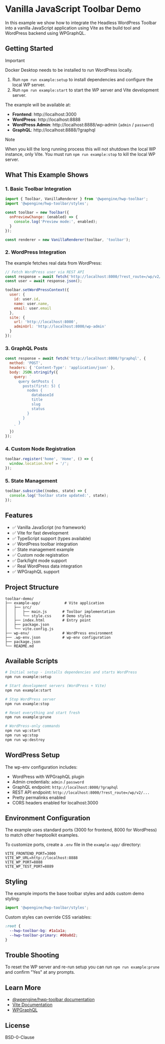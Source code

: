 # Vanilla JavaScript Toolbar Demo

In this example we show how to integrate the Headless WordPress Toolbar into a vanilla JavaScript application using Vite as the build tool and WordPress backend using WPGraphQL.

## Getting Started

> [!IMPORTANT]
> Docker Desktop needs to be installed to run WordPress locally.

1. Run `npm run example:setup` to install dependencies and configure the local WP server.
2. Run `npm run example:start` to start the WP server and Vite development server.

The example will be available at:
- **Frontend**: http://localhost:3000
- **WordPress**: http://localhost:8888
- **WordPress Admin**: http://localhost:8888/wp-admin (`admin` / `password`)
- **GraphQL**: http://localhost:8888/?graphql

> [!NOTE]
> When you kill the long running process this will not shutdown the local WP instance, only Vite. You must run `npm run example:stop` to kill the local WP server.

## What This Example Shows

### 1. Basic Toolbar Integration

```javascript
import { Toolbar, VanillaRenderer } from '@wpengine/hwp-toolbar';
import '@wpengine/hwp-toolbar/styles';

const toolbar = new Toolbar({
  onPreviewChange: (enabled) => {
    console.log('Preview mode:', enabled);
  }
});

const renderer = new VanillaRenderer(toolbar, 'toolbar');
```

### 2. WordPress Integration

The example fetches real data from WordPress:

```javascript
// Fetch WordPress user via REST API
const response = await fetch('http://localhost:8000/?rest_route=/wp/v2/users/1');
const user = await response.json();

toolbar.setWordPressContext({
  user: {
    id: user.id,
    name: user.name,
    email: user.email
  },
  site: {
    url: 'http://localhost:8000',
    adminUrl: 'http://localhost:8000/wp-admin'
  }
});
```

### 3. GraphQL Posts

```javascript
const response = await fetch('http://localhost:8000/?graphql', {
  method: 'POST',
  headers: { 'Content-Type': 'application/json' },
  body: JSON.stringify({
    query: `
      query GetPosts {
        posts(first: 5) {
          nodes {
            databaseId
            title
            slug
            status
          }
        }
      }
    `
  })
});
```

### 4. Custom Node Registration

```javascript
toolbar.register('home', 'Home', () => {
  window.location.href = '/';
});
```

### 5. State Management

```javascript
toolbar.subscribe((nodes, state) => {
  console.log('Toolbar state updated:', state);
});
```

## Features

- ✅ Vanilla JavaScript (no framework)
- ✅ Vite for fast development  
- ✅ TypeScript support (types available)
- ✅ WordPress toolbar integration
- ✅ State management example
- ✅ Custom node registration
- ✅ Dark/light mode support
- ✅ Real WordPress data integration
- ✅ WPGraphQL support

## Project Structure

```
toolbar-demo/
├── example-app/           # Vite application
│   ├── src/
│   │   ├── main.js       # Toolbar implementation
│   │   └── style.css     # Demo styles
│   ├── index.html        # Entry point
│   ├── package.json
│   └── vite.config.js
├── wp-env/               # WordPress environment
├── .wp-env.json          # wp-env configuration
├── package.json
└── README.md
```

## Available Scripts

```bash
# Initial setup - installs dependencies and starts WordPress
npm run example:setup

# Start development servers (WordPress + Vite)
npm run example:start

# Stop WordPress server
npm run example:stop

# Reset everything and start fresh
npm run example:prune

# WordPress-only commands
npm run wp:start
npm run wp:stop
npm run wp:destroy
```

## WordPress Setup

The wp-env configuration includes:
- WordPress with WPGraphQL plugin
- Admin credentials: `admin` / `password`
- GraphQL endpoint: `http://localhost:8000/?graphql`
- REST API endpoint: `http://localhost:8000/?rest_route=/wp/v2/...`
- Pretty permalinks enabled
- CORS headers enabled for localhost:3000

## Environment Configuration

The example uses standard ports (3000 for frontend, 8000 for WordPress) to match other hwptoolkit examples. 

To customize ports, create a `.env` file in the `example-app/` directory:

```
VITE_FRONTEND_PORT=3000
VITE_WP_URL=http://localhost:8888
VITE_WP_PORT=8888
VITE_WP_TEST_PORT=8889
```

## Styling

The example imports the base toolbar styles and adds custom demo styling:

```javascript
import '@wpengine/hwp-toolbar/styles';
```

Custom styles can override CSS variables:

```css
:root {
  --hwp-toolbar-bg: #1a1a1a;
  --hwp-toolbar-primary: #00a0d2;
}
```

## Trouble Shooting

To reset the WP server and re-run setup you can run `npm run example:prune` and confirm "Yes" at any prompts.

## Learn More

- [@wpengine/hwp-toolbar documentation](../../../packages/toolbar/README.md)
- [Vite Documentation](https://vitejs.dev/)
- [WPGraphQL](https://www.wpgraphql.com/)

## License

BSD-0-Clause
